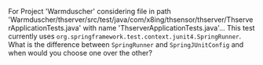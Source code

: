 For Project 'Warmduscher' considering file in path 'Warmduscher/thserver/src/test/java/com/x8ing/thsensor/thserver/ThserverApplicationTests.java' with name 'ThserverApplicationTests.java'... 
This test currently uses `org.springframework.test.context.junit4.SpringRunner`. What is the difference between `SpringRunner` and `SpringJUnitConfig` and when would you choose one over the other?